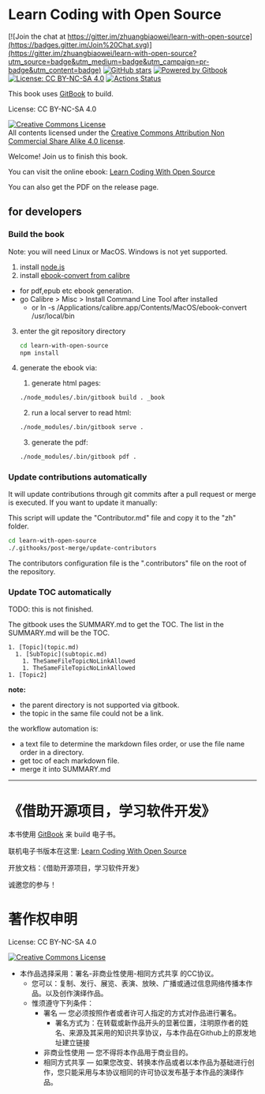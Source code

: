# Learn Coding with Open Source

[![Join the chat at https://gitter.im/zhuangbiaowei/learn-with-open-source](https://badges.gitter.im/Join%20Chat.svg)](https://gitter.im/zhuangbiaowei/learn-with-open-source?utm_source=badge&utm_medium=badge&utm_campaign=pr-badge&utm_content=badge)
[![GitHub stars](https://img.shields.io/github/stars/zhuangbiaowei/learn-with-open-source.svg?label=github%20stars)](https://github.com/zhuangbiaowei/learn-with-open-source)
[![Powered by Gitbook](https://img.shields.io/badge/Powered%20by-Gitbook-blue)](https://www.gitbook.com)
[![License: CC BY-NC-SA 4.0](https://img.shields.io/badge/License-CC%20BY--NC--SA%204.0-lightgrey.svg)](https://creativecommons.org/licenses/by-nc-sa/4.0/)
[![Actions Status](https://github.com/zhuangbiaowei/learn-with-open-source/workflows/Build%20learn-with-open-source%20PDF/badge.svg)](https://github.com/zhuangbiaowei/learn-with-open-source/actions)

This book uses [GitBook](https://www.gitbook.com) to build.

License: CC BY-NC-SA 4.0

<a rel="license" href="http://creativecommons.org/licenses/by-nc-sa/4.0/"><img alt="Creative Commons License" style="border-width:0" src="https://i.creativecommons.org/l/by-nc-sa/4.0/88x31.png" /></a><br />All contents licensed under the <a rel="license" href="http://creativecommons.org/licenses/by-nc-sa/4.0/"> Creative Commons Attribution Non Commercial Share Alike 4.0 license</a>.

Welcome! Join us to finish this book.

You can visit the online ebook: [Learn Coding With Open Source](https://zhuangbiaowei.gitbook.io/learn-with-open-source/)

You can also get the PDF on the release page.

##  for developers

### Build the book
Note: you will need Linux or MacOS. Windows is not yet supported.

1. install [node.js](https://nodejs.org)
2. install [ebook-convert from calibre](http://calibre-ebook.com/download)
  * for pdf,epub etc ebook generation.
  * go Calibre > Misc > Install Command Line Tool after installed
    * or ln -s /Applications/calibre.app/Contents/MacOS/ebook-convert /usr/local/bin
3. enter the git repository directory

    ```bash
    cd learn-with-open-source
    npm install
    ```
4. generate the ebook via:
   1. generate html pages:

    ```bash
    ./node_modules/.bin/gitbook build . _book
    ```
   2. run a local server to read html:

    ```bash
    ./node_modules/.bin/gitbook serve .
    ```
   3. generate the pdf:

    ```bash
    ./node_modules/.bin/gitbook pdf .
    ```

### Update contributions automatically

It will update contributions through git commits after a pull request or merge is executed.
If you want to update it manually:

This script will update the "Contributor.md" file and copy it to the "zh" folder.

```bash
cd learn-with-open-source
./.githooks/post-merge/update-contributors

```

The contributors configuration file is the ".contributors" file
on the root of the repository.

### Update TOC automatically

TODO: this is not finished.

The gitbook uses the SUMMARY.md to get the TOC.
The list in the SUMMARY.md will be the TOC.

```
1. [Topic](topic.md)
  1. [SubTopic](subtopic.md)
    1. TheSameFileTopicNoLinkAllowed
    1. TheSameFileTopicNoLinkAllowed
1. [Topic2]
```

**note:**

* the parent directory is not supported via gitbook.
* the topic in the same file could not be a link.

the workflow automation is:

* a text file to determine the markdown files order,
  or use the file name order in a directory.
* get toc of each markdown file.
* merge it into SUMMARY.md

---------

# 《借助开源项目，学习软件开发》

本书使用 [GitBook](https://www.gitbook.com) 来 build 电子书。

联机电子书版本在这里: [Learn Coding With Open Source](https://zhuangbiaowei.gitbook.io/learn-with-open-source/)

开放文档：《借助开源项目，学习软件开发》

诚邀您的参与！

# 著作权申明
License: CC BY-NC-SA 4.0

<a rel="license" href="http://creativecommons.org/licenses/by-nc-sa/4.0/"><img alt="Creative Commons License" style="border-width:0" src="https://i.creativecommons.org/l/by-nc-sa/4.0/88x31.png" /></a>
-   本作品选择采用：署名-非商业性使用-相同方式共享 的CC协议。
    -   您可以：复制、发行、展览、表演、放映、广播或通过信息网络传播本作品。以及创作演绎作品。
    -   惟须遵守下列条件：
        -   署名 — 您必须按照作者或者许可人指定的方式对作品进行署名。
            -   署名方式为：在转载或新作品开头的显著位置，注明原作者的姓名、来源及其采用的知识共享协议，与本作品在Github上的原发地址建立链接
        -   非商业性使用 — 您不得将本作品用于商业目的。
        -   相同方式共享 — 如果您改变、转换本作品或者以本作品为基础进行创作，您只能采用与本协议相同的许可协议发布基于本作品的演绎作品。
